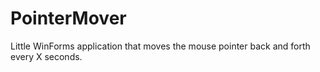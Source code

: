 # PointerMover
Little WinForms application that moves the mouse pointer back and forth every X seconds.
